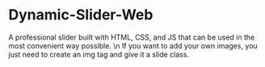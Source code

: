 # Dynamic-Slider-Web
A professional slider built with HTML, CSS, and JS that can be used in the most convenient way possible.
\n
If you want to add your own images, you just need to create an img tag and give it a slide class.
